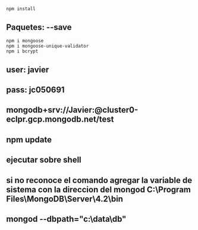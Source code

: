 ## 
```
npm install
```


## Paquetes: --save
```
npm i mongoose
npm i mongoose-unique-validator
npm i bcrypt
```
##  user: javier
##  pass: jc050691
##  mongodb+srv://Javier:<jc050691>@cluster0-eclpr.gcp.mongodb.net/test

## npm update








## ejecutar sobre shell
## si no reconoce el comando agregar la variable de sistema con la direccion del mongod  C:\Program Files\MongoDB\Server\4.2\bin





## mongod  --dbpath="c:\data\db"